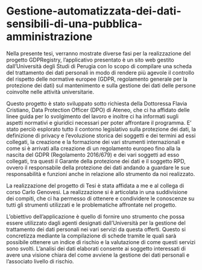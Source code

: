 # Gestione-automatizzata-dei-dati-sensibili-di-una-pubblica-amministrazione

Nella presente tesi, verranno mostrate diverse fasi per la realizzazione del
progetto GDPRegistry, l’applicativo presentato è un sito web gestito dall’Università degli Studi di Perugia con lo scopo di compilare una scheda del
trattamento dei dati personali in modo di rendere più agevole il controllo
del rispetto delle normative europee (GDPR, regolamento generale per la
protezione dei dati) sul mantenimento e sulla gestione dei dati delle persone
coinvolte nelle attività universitarie.

Questo progetto è stato sviluppato sotto richiesta della Dottoressa Flavia Cristiano, Data Protection Officer (DPO) di Ateneo, che ci ha affidato
delle linee guida per lo svolgimento del lavoro e inoltre ci ha informati sugli
aspetti normativi e giuridici necessari per poter affrontare il programma. E’
stato perciò esplorato tutto il contorno legislativo sulla protezione dei dati,
la definizione di privacy e l’evoluzione storica dei soggetti e dei termini ad
essi collegati, la creazione e la formazione dei vari strumenti internazionali e come si è arrivati alla creazione di un regolamento europeo fino alla
la nascita del GDPR (Regolamento 2016/679) e dei vari soggetti ad esso
collegati, tra questi il Garante della protezione dei dati e il soggetto RPD,
ovvero il responsabile della protezione dei dati andando a guardare le sue
responsabilità e funzioni anche in relazione allo strumento da noi realizzato.

La realizzazione del progetto di Tesi è stata affidata a me e al collega
di corso Carlo Genovesi. La realizzazione si è articolata in una suddivisione
dei compiti, che ci ha permesso di ottenere e condividere le conoscenze su
tutti gli strumenti utilizzati e le problematiche affrontate nel progetto.

L’obiettivo dell’applicazione è quello di fornire uno strumento che possa essere utilizzato dagli agenti designati dall’Università per la gestione del
trattamento dei dati personali nei vari servizi da questa offerti. Questo si
concretizza mediante la compilazione di schede tramite le quali sarà possibile ottenere un indice di rischio e la valutazione di come questi servizi
sono svolti. L’analisi dei dati elaborati consente ai soggetto interessati di
avere una visione chiara del come avviene la gestione dei dati personali e
l’associato livello di rischio.
